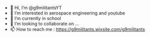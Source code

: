 - 👋 Hi, I’m @g9militantsYT
- 👀 I’m interested in aerospace engineering and youtube
- 🌱 I’m currently in school
- 💞️ I’m looking to collaborate on ...
- 📫 How to reach me : https://g9militants.wixsite.com/g9militants

<!---
g9militantsYT/g9militantsYT is a ✨ special ✨ repository because its `README.md` (this file) appears on your GitHub profile.
You can click the Preview link to take a look at your changes.
--->
